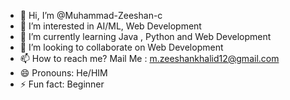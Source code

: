 - 👋 Hi, I’m @Muhammad-Zeeshan-c
- 👀 I’m interested in AI/ML, Web Development
- 🌱 I’m currently learning Java , Python and Web Development
- 💞️ I’m looking to collaborate on Web Development
- 📫 How to reach me? Mail Me : m.zeeshankhalid12@gmail.com
- 😄 Pronouns: He/HIM
- ⚡ Fun fact: Beginner 

<!---
Muhammad-Zeeshan-c/Muhammad-Zeeshan-c is a ✨ special ✨ repository because its `README.md` (this file) appears on your GitHub profile.
You can click the Preview link to take a look at your changes.
--->
